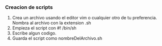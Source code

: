 ### Creacion de scripts

1. Crea un archivo usando el editor vim o cualquier otro de tu preferencia. Nombra al archivo con la extension .sh
2. Empieza el script con #! /bin/sh
3. Escribe algun codigo.
4. Guarda el script como nombreDelArchivo.sh